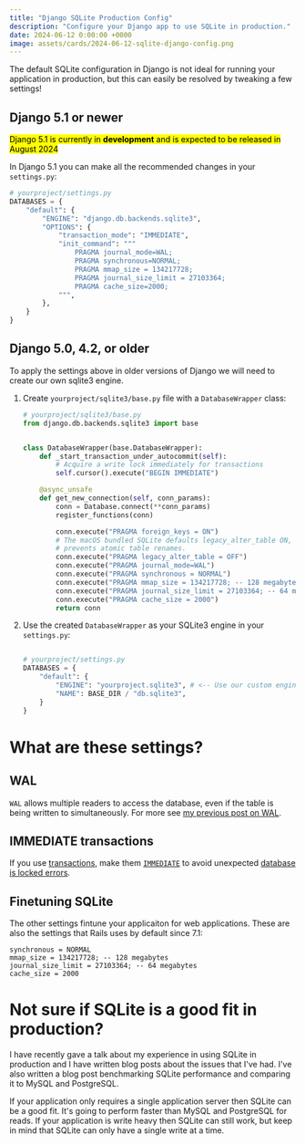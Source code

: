 ```yaml
---
title: "Django SQLite Production Config"
description: "Configure your Django app to use SQLite in production."
date: 2024-06-12 0:00:00 +0000
image: assets/cards/2024-06-12-sqlite-django-config.png
---
```


The default SQLite configuration in Django is not ideal for running your application in production, but this can easily be resolved by tweaking a few settings!

<!-- 

# Use `django-sqlite-engine`

`django-sqlite-engine` comes preconfigured with defaults that should work for most web apps.

1. Install through PyPI:

    ```bash
    pip install django-sqlite-engine
    ```

2. Configure in your `DATABASES`:

    ```python
    # yourproject/settings.py
    DATABASES = {
        "default": {
            "ENGINE": "django_sqlite_engine", # <-- Use custom engine with predefined defaults
            "NAME": BASE_DIR / "db.sqlite3",
        }
    }
    ```
-->

## Django 5.1 or newer

<mark>Django 5.1 is currently in <strong>development</strong> and is expected to be released in August 2024</mark>

In Django 5.1 you can make all the recommended changes in your `settings.py`:

```python
# yourproject/settings.py
DATABASES = {
    "default": {
        "ENGINE": "django.db.backends.sqlite3",
        "OPTIONS": {
            "transaction_mode": "IMMEDIATE",
            "init_command": """
                PRAGMA journal_mode=WAL;
                PRAGMA synchronous=NORMAL;
                PRAGMA mmap_size = 134217728;
                PRAGMA journal_size_limit = 27103364;
                PRAGMA cache_size=2000;
            """,
        },
    }
}
```


## Django 5.0, 4.2, or older

To apply the settings above in older versions of Django we will need to create our own sqlite3 engine.

1. Create `yourproject/sqlite3/base.py` file with a `DatabaseWrapper` class:

    ```python
    # yourproject/sqlite3/base.py
    from django.db.backends.sqlite3 import base


    class DatabaseWrapper(base.DatabaseWrapper):
        def _start_transaction_under_autocommit(self):
            # Acquire a write lock immediately for transactions
            self.cursor().execute("BEGIN IMMEDIATE")

        @async_unsafe
        def get_new_connection(self, conn_params):
            conn = Database.connect(**conn_params)
            register_functions(conn)

            conn.execute("PRAGMA foreign_keys = ON")
            # The macOS bundled SQLite defaults legacy_alter_table ON, which
            # prevents atomic table renames.
            conn.execute("PRAGMA legacy_alter_table = OFF")
            conn.execute("PRAGMA journal_mode=WAL")
            conn.execute("PRAGMA synchronous = NORMAL")
            conn.execute("PRAGMA mmap_size = 134217728; -- 128 megabytes")
            conn.execute("PRAGMA journal_size_limit = 27103364; -- 64 megabytes")
            conn.execute("PRAGMA cache_size = 2000")
            return conn
    ```

2. Use the created `DatabaseWrapper` as your SQLite3 engine in your `settings.py`:

    ```python

    # yourproject/settings.py
    DATABASES = {
        "default": {
            "ENGINE": "yourproject.sqlite3", # <-- Use our custom engine
            "NAME": BASE_DIR / "db.sqlite3",
        }
    }
    ```

# What are these settings?

## WAL

`WAL` allows multiple readers to access the database, even if the table is being written to simultaneously. For more see [my previous post on WAL](/sqlite-wal). 

## IMMEDIATE transactions

If you use [transactions](https://docs.djangoproject.com/en/5.0/topics/db/transactions/#controlling-transactions-explicitly), make them [`IMMEDIATE`](https://sqlite.org/draft/lang_transaction.html#deferred_immediate_and_exclusive_transactions) to avoid unexpected [database is locked errors](/django-sqlite-dblock#cause-2-writes-after-reads-in-transactions).

## Finetuning SQLite

The other settings fintune your applicaiton for web applications. These are also the settings that Rails uses by default since 7.1:

```
synchronous = NORMAL 
mmap_size = 134217728; -- 128 megabytes
journal_size_limit = 27103364; -- 64 megabytes
cache_size = 2000
```

# Not sure if SQLite is a good fit in production?

I have recently gave a talk about my experience in using SQLite in production and I have written blog posts about the issues that I've had. I've also written a blog post benchmarking SQLite performance and comparing it to MySQL and PostgreSQL.

If your application only requires a single application server then SQLite can be a good fit. It's going to perform faster than MySQL and PostgreSQL for reads. If your application is write heavy then SQLite can still work, but keep in mind that SQLite can only have a single write at a time.


